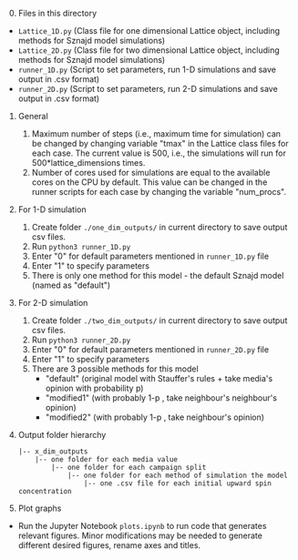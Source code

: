 0. Files in this directory

- `Lattice_1D.py` (Class file for one dimensional Lattice object, including methods for Sznajd model simulations)
- `Lattice_2D.py` (Class file for two dimensional Lattice object, including methods for Sznajd model simulations)
- `runner_1D.py` (Script to set parameters, run 1-D simulations and save output in .csv format)
- `runner_2D.py` (Script to set parameters, run 2-D simulations and save output in .csv format)
        
1. General

    1. Maximum number of steps (i.e., maximum time for simulation) can be changed by changing variable "tmax" in the Lattice class files for each case. The current value is 500, i.e., the simulations will run for 500*lattice_dimensions times.
    2. Number of cores used for simulations are equal to the available cores on the CPU by default. This value can be changed in the runner scripts for each case by changing the variable "num_procs".


2. For 1-D simulation

    1. Create folder `./one_dim_outputs/` in current directory to save output csv files.
    2. Run `python3 runner_1D.py`
    3. Enter "0" for default parameters mentioned in `runner_1D.py` file
    4. Enter "1" to specify parameters
    5. There is only one method for this model - the default Sznajd model (named as "default")

3. For 2-D simulation
    1. Create folder `./two_dim_outputs/` in current directory to save output csv files.
    2.  Run `python3 runner_2D.py`
    3.  Enter "0" for default parameters mentioned in `runner_2D.py` file
    4.  Enter "1" to specify parameters
    5.  There are 3 possible methods for this model
        - "default" (original model with Stauffer's rules + take media's opinion with probability p)
        - "modified1" (with probably 1-p , take neighbour's neighbour's opinion)
        - "modified2" (with probably 1-p , take neighbour's opinion)


4. Output folder hierarchy
    ```
    |-- x_dim_outputs
        |-- one folder for each media value
            |-- one folder for each campaign split
                |-- one folder for each method of simulation the model
                    |-- one .csv file for each initial upward spin concentration
     ```

5. Plot graphs

- Run the Jupyter Notebook `plots.ipynb` to run code that generates relevant figures. Minor modifications may be needed to generate different desired figures, rename axes and titles.

